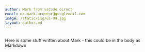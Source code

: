 ```yaml
---
author: Mark from vsCode direct
email: dr.mark.oconnor@googlemail.com
image: /static/img/us-99.jpg
layout: author.md
---
```


<img src="{{ image }}" alt="">

Here is some stuff written about Mark - this could be in the body as Markdown
